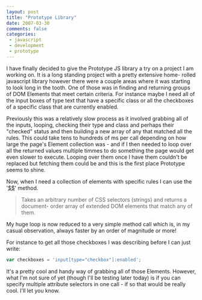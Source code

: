 ```yaml
---
layout: post
title: "Prototype Library"
date: 2007-03-30
comments: false
categories:
 - javascript
 - development
 - prototype
---
```

I have finally decided to give the Prototype JS library a try on a project I
am working on. It is a long standing project with a pretty extensive home-
rolled javascript library however there were a couple areas where it was
starting to look long in the tooth. One of those was in finding and returning
groups of DOM Elements that meet certain criteria. For instance maybe I need
all of the input boxes of type text that have a specific class or all the
checkboxes of a specific class that are currently enabled.

Previously this was a relatively slow process as it involved grabbing all of
the inputs, looping, checking their type and class and perhaps their "checked"
status and then building a new array of any that matched all the rules. This
could take tens to hundreds of ms per call depending on how large the page's
Element collection was - and if I then needed to loop over all the returned
values multiple timmes to do something the page would get even slower to
execute. Looping over them once I have them couldn't be replaced but fetching
them could be and this is the first place Prototype seems to shine.

Now, when I need a collection of elements with specific rules I can use the
'[$$](http://www.prototypejs.org/api/utility/dollar-dollar)' method.

> Takes an arbitrary number of CSS selectors (strings) and returns a document-
order array of extended DOM elements that match any of them.



My huge loop is now reduced to a very simple method call which is, in my
casual observation, always faster by an order of magnitude or more!

For instance to get all those checkboxes I was describing before I can just
write:

```js
var checkboxes = 'input[type="checkbox"]:enabled';
```


It's a pretty cool and handy way of grabbing all of those Elements. However,
what I'm not sure of yet (though I'll be testing later today) is if you can
specify multiple attribute selectors in one call - if so that would be really
cool. I'll let you know.

